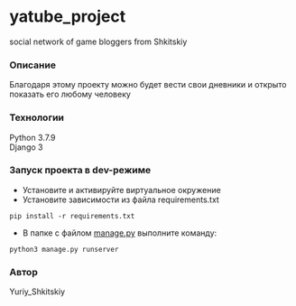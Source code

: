 # yatube_project

social network of game bloggers from Shkitskiy

### Описание

Благодаря этому проекту можно будет вести свои дневники и открыто показать его любому человеку

### Технологии

Python 3.7.9  
Django 3

### Запуск проекта в dev-режиме

-   Установите и активируйте виртуальное окружение
-   Установите зависимости из файла requirements.txt

```
pip install -r requirements.txt

```

-   В папке с файлом  [manage.py](http://manage.py/)  выполните команду:

```
python3 manage.py runserver

```

### Автор

Yuriy_Shkitskiy